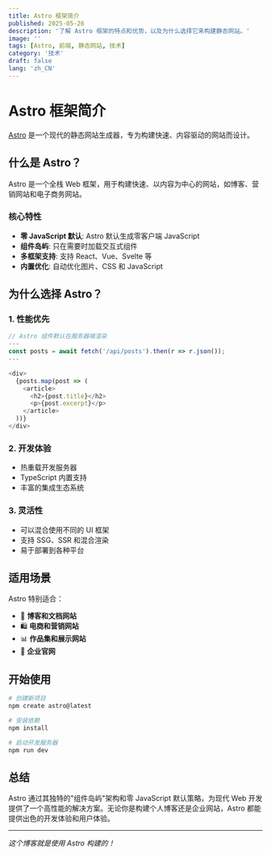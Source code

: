 ```yaml
---
title: Astro 框架简介
published: 2025-05-26
description: '了解 Astro 框架的特点和优势，以及为什么选择它来构建静态网站。'
image: ''
tags: [Astro, 前端, 静态网站, 技术]
category: '技术'
draft: false 
lang: 'zh_CN'
---
```


# Astro 框架简介

[Astro](https://astro.build) 是一个现代的静态网站生成器，专为构建快速、内容驱动的网站而设计。

## 什么是 Astro？

Astro 是一个全栈 Web 框架，用于构建快速、以内容为中心的网站，如博客、营销网站和电子商务网站。

### 核心特性

- **零 JavaScript 默认**: Astro 默认生成零客户端 JavaScript
- **组件岛屿**: 只在需要时加载交互式组件
- **多框架支持**: 支持 React、Vue、Svelte 等
- **内置优化**: 自动优化图片、CSS 和 JavaScript

## 为什么选择 Astro？

### 1. 性能优先
```javascript
// Astro 组件默认在服务器端渲染
---
const posts = await fetch('/api/posts').then(r => r.json());
---

<div>
  {posts.map(post => (
    <article>
      <h2>{post.title}</h2>
      <p>{post.excerpt}</p>
    </article>
  ))}
</div>
```

### 2. 开发体验
- 热重载开发服务器
- TypeScript 内置支持
- 丰富的集成生态系统

### 3. 灵活性
- 可以混合使用不同的 UI 框架
- 支持 SSG、SSR 和混合渲染
- 易于部署到各种平台

## 适用场景

Astro 特别适合：

- 📝 **博客和文档网站**
- 🛍️ **电商和营销网站**
- 📊 **作品集和展示网站**
- 🏢 **企业官网**

## 开始使用

```bash
# 创建新项目
npm create astro@latest

# 安装依赖
npm install

# 启动开发服务器
npm run dev
```

## 总结

Astro 通过其独特的"组件岛屿"架构和零 JavaScript 默认策略，为现代 Web 开发提供了一个高性能的解决方案。无论你是构建个人博客还是企业网站，Astro 都能提供出色的开发体验和用户体验。

---

*这个博客就是使用 Astro 构建的！*
